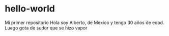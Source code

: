 # hello-world
Mi primer repositorio
Hola soy Alberto, de Mexico y tengo 30 años de edad.
Luego gota de sudor que se hizo vapor

